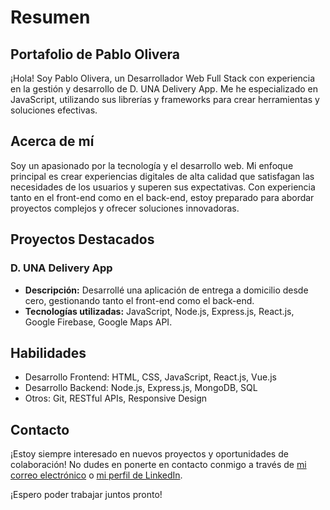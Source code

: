 # Resumen

## Portafolio de Pablo Olivera

¡Hola! Soy Pablo Olivera, un Desarrollador Web Full Stack con experiencia en la gestión y desarrollo de D. UNA Delivery App. Me he especializado en JavaScript, utilizando sus librerías y frameworks para crear herramientas y soluciones efectivas.

## Acerca de mí

Soy un apasionado por la tecnología y el desarrollo web. Mi enfoque principal es crear experiencias digitales de alta calidad que satisfagan las necesidades de los usuarios y superen sus expectativas. Con experiencia tanto en el front-end como en el back-end, estoy preparado para abordar proyectos complejos y ofrecer soluciones innovadoras.

## Proyectos Destacados

### D. UNA Delivery App

- **Descripción:** Desarrollé una aplicación de entrega a domicilio desde cero, gestionando tanto el front-end como el back-end.
- **Tecnologías utilizadas:** JavaScript, Node.js, Express.js, React.js, Google Firebase, Google Maps API.

## Habilidades

- Desarrollo Frontend: HTML, CSS, JavaScript, React.js, Vue.js
- Desarrollo Backend: Node.js, Express.js, MongoDB, SQL
- Otros: Git, RESTful APIs, Responsive Design

## Contacto

¡Estoy siempre interesado en nuevos proyectos y oportunidades de colaboración! No dudes en ponerte en contacto conmigo a través de [mi correo electrónico](mailto:j13olivera@gmail.com) o [mi perfil de LinkedIn](https://www.linkedin.com/in/pablo-olivera-451467292/).

¡Espero poder trabajar juntos pronto!
